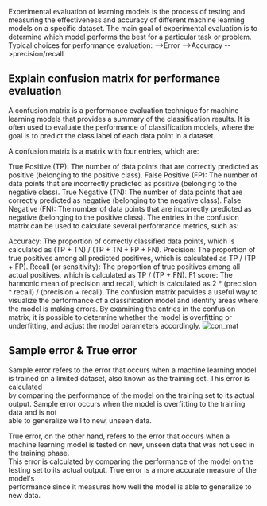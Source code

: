 Experimental evaluation of learning models is the process of testing and measuring the effectiveness and accuracy of different machine learning models on a specific 
dataset. The main goal of experimental evaluation is to determine which model performs the best for a particular task or problem.
Typical choices for performance evaluation:
-->Error 
-->Accuracy
-->precision/recall

## Explain confusion matrix for performance evaluation 
A confusion matrix is a performance evaluation technique for machine learning models that provides a summary of the classification results. It is often used to evaluate the performance of classification models, where the goal is to predict the class label of each data point in a dataset.

A confusion matrix is a matrix with four entries, which are:

True Positive (TP): The number of data points that are correctly predicted as positive (belonging to the positive class).
False Positive (FP): The number of data points that are incorrectly predicted as positive (belonging to the negative class).
True Negative (TN): The number of data points that are correctly predicted as negative (belonging to the negative class).
False Negative (FN): The number of data points that are incorrectly predicted as negative (belonging to the positive class).
The entries in the confusion matrix can be used to calculate several performance metrics, such as:

Accuracy: The proportion of correctly classified data points, which is calculated as (TP + TN) / (TP + TN + FP + FN).
Precision: The proportion of true positives among all predicted positives, which is calculated as TP / (TP + FP).
Recall (or sensitivity): The proportion of true positives among all actual positives, which is calculated as TP / (TP + FN).
F1 score: The harmonic mean of precision and recall, which is calculated as 2 * (precision * recall) / (precision + recall).
The confusion matrix provides a useful way to visualize the performance of a classification model and identify areas where the model is making errors. By examining the entries in the confusion matrix, it is possible to determine whether the model is overfitting or underfitting, and adjust
the model parameters accordingly.
![con_mat](https://i1.wp.com/dataaspirant.com/wp-content/uploads/2020/08/3_confusion_matrix.png?ssl=1)  

## Sample error & True error

Sample error refers to the error that occurs when a machine learning model is trained on a limited dataset, also known as the training set. This error is calculated  
by comparing the performance of the model on the training set to its actual output. Sample error occurs when the model is overfitting to the training data and is not   
able to generalize well to new, unseen data.  

True error, on the other hand, refers to the error that occurs when a machine learning model is tested on new, unseen data that was not used in the training phase.  
This error is calculated by comparing the performance of the model on the testing set to its actual output. True error is a more accurate measure of the model's   
performance since it measures how well the model is able to generalize to new data.  

